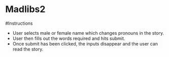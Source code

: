 # Madlibs2

#Instructions
 - User selects male or female name which changes pronouns in the story.
 - User then fills out the words required and hits submit.
 - Once submit has been clicked, the inputs disappear and the user can read the story.
